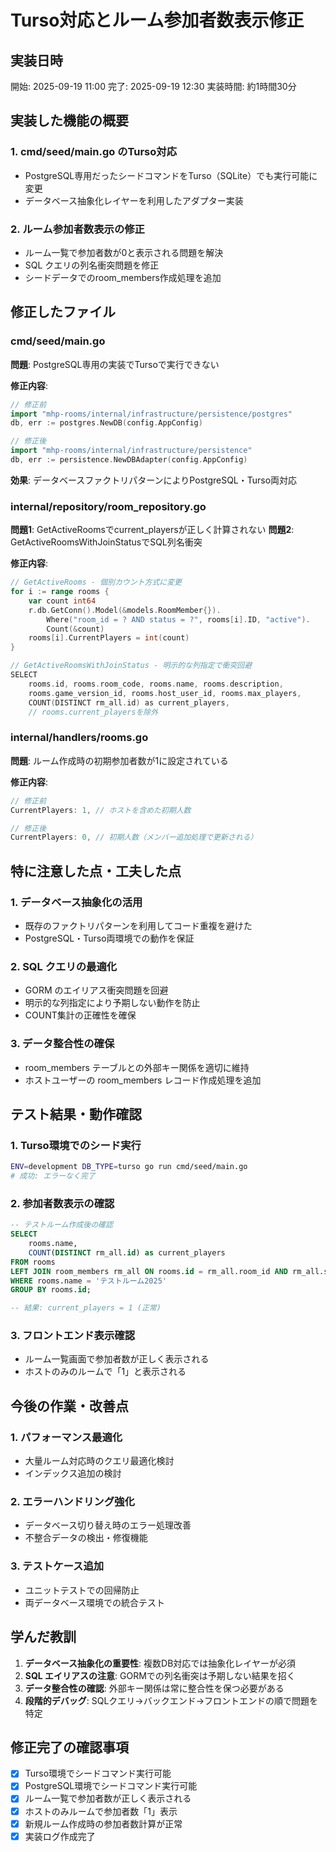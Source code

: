 # Turso対応とルーム参加者数表示修正

## 実装日時
開始: 2025-09-19 11:00
完了: 2025-09-19 12:30
実装時間: 約1時間30分

## 実装した機能の概要

### 1. cmd/seed/main.go のTurso対応
- PostgreSQL専用だったシードコマンドをTurso（SQLite）でも実行可能に変更
- データベース抽象化レイヤーを利用したアダプター実装

### 2. ルーム参加者数表示の修正
- ルーム一覧で参加者数が0と表示される問題を解決
- SQL クエリの列名衝突問題を修正
- シードデータでのroom_members作成処理を追加

## 修正したファイル

### cmd/seed/main.go
**問題**: PostgreSQL専用の実装でTursoで実行できない

**修正内容**:
```go
// 修正前
import "mhp-rooms/internal/infrastructure/persistence/postgres"
db, err := postgres.NewDB(config.AppConfig)

// 修正後
import "mhp-rooms/internal/infrastructure/persistence"
db, err := persistence.NewDBAdapter(config.AppConfig)
```

**効果**: データベースファクトリパターンによりPostgreSQL・Turso両対応

### internal/repository/room_repository.go
**問題1**: GetActiveRoomsでcurrent_playersが正しく計算されない
**問題2**: GetActiveRoomsWithJoinStatusでSQL列名衝突

**修正内容**:
```go
// GetActiveRooms - 個別カウント方式に変更
for i := range rooms {
    var count int64
    r.db.GetConn().Model(&models.RoomMember{}).
        Where("room_id = ? AND status = ?", rooms[i].ID, "active").
        Count(&count)
    rooms[i].CurrentPlayers = int(count)
}

// GetActiveRoomsWithJoinStatus - 明示的な列指定で衝突回避
SELECT
    rooms.id, rooms.room_code, rooms.name, rooms.description,
    rooms.game_version_id, rooms.host_user_id, rooms.max_players,
    COUNT(DISTINCT rm_all.id) as current_players,
    // rooms.current_playersを除外
```

### internal/handlers/rooms.go
**問題**: ルーム作成時の初期参加者数が1に設定されている

**修正内容**:
```go
// 修正前
CurrentPlayers: 1, // ホストを含めた初期人数

// 修正後
CurrentPlayers: 0, // 初期人数（メンバー追加処理で更新される）
```

## 特に注意した点・工夫した点

### 1. データベース抽象化の活用
- 既存のファクトリパターンを利用してコード重複を避けた
- PostgreSQL・Turso両環境での動作を保証

### 2. SQL クエリの最適化
- GORM のエイリアス衝突問題を回避
- 明示的な列指定により予期しない動作を防止
- COUNT集計の正確性を確保

### 3. データ整合性の確保
- room_members テーブルとの外部キー関係を適切に維持
- ホストユーザーの room_members レコード作成処理を追加

## テスト結果・動作確認

### 1. Turso環境でのシード実行
```bash
ENV=development DB_TYPE=turso go run cmd/seed/main.go
# 成功: エラーなく完了
```

### 2. 参加者数表示の確認
```sql
-- テストルーム作成後の確認
SELECT
    rooms.name,
    COUNT(DISTINCT rm_all.id) as current_players
FROM rooms
LEFT JOIN room_members rm_all ON rooms.id = rm_all.room_id AND rm_all.status = 'active'
WHERE rooms.name = 'テストルーム2025'
GROUP BY rooms.id;

-- 結果: current_players = 1 (正常)
```

### 3. フロントエンド表示確認
- ルーム一覧画面で参加者数が正しく表示される
- ホストのみのルームで「1」と表示される

## 今後の作業・改善点

### 1. パフォーマンス最適化
- 大量ルーム対応時のクエリ最適化検討
- インデックス追加の検討

### 2. エラーハンドリング強化
- データベース切り替え時のエラー処理改善
- 不整合データの検出・修復機能

### 3. テストケース追加
- ユニットテストでの回帰防止
- 両データベース環境での統合テスト

## 学んだ教訓

1. **データベース抽象化の重要性**: 複数DB対応では抽象化レイヤーが必須
2. **SQL エイリアスの注意**: GORMでの列名衝突は予期しない結果を招く
3. **データ整合性の確認**: 外部キー関係は常に整合性を保つ必要がある
4. **段階的デバッグ**: SQLクエリ→バックエンド→フロントエンドの順で問題を特定

## 修正完了の確認事項

- [x] Turso環境でシードコマンド実行可能
- [x] PostgreSQL環境でシードコマンド実行可能
- [x] ルーム一覧で参加者数が正しく表示される
- [x] ホストのみルームで参加者数「1」表示
- [x] 新規ルーム作成時の参加者数計算が正常
- [x] 実装ログ作成完了